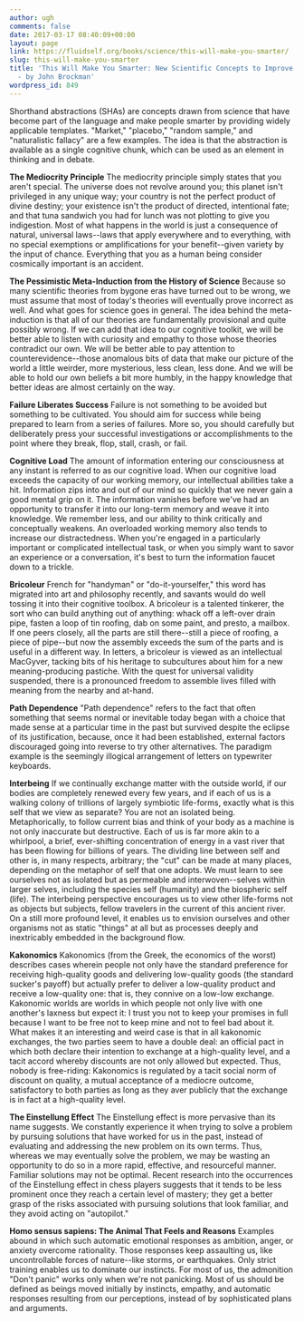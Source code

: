 ```yaml
---
author: ugh
comments: false
date: 2017-03-17 08:40:09+00:00
layout: page
link: https://fluidself.org/books/science/this-will-make-you-smarter/
slug: this-will-make-you-smarter
title: 'This Will Make You Smarter: New Scientific Concepts to Improve Your Thinking
  - by John Brockman'
wordpress_id: 849
---
```


Shorthand abstractions (SHAs) are concepts drawn from science that have become part of the language and make people smarter by providing widely applicable templates. "Market," "placebo," "random sample," and "naturalistic fallacy" are a few examples. The idea is that the abstraction is available as a single cognitive chunk, which can be used as an element in thinking and in debate.
 
**The Mediocrity Principle**
The mediocrity principle simply states that you aren't special. The universe does not revolve around you; this planet isn't privileged in any unique way; your country is not the perfect product of divine destiny; your existence isn't the product of directed, intentional fate; and that tuna sandwich you had for lunch was not plotting to give you indigestion. Most of what happens in the world is just a consequence of natural, universal laws--laws that apply everywhere and to everything, with no special exemptions or amplifications for your benefit--given variety by the input of chance. Everything that you as a human being consider cosmically important is an accident.
 
**The Pessimistic Meta-Induction from the History of Science**
Because so many scientific theories from bygone eras have turned out to be wrong, we must assume that most of today's theories will eventually prove incorrect as well. And what goes for science goes in general. The idea behind the meta-induction is that all of our theories are fundamentally provisional and quite possibly wrong. If we can add that idea to our cognitive toolkit, we will be better able to listen with curiosity and empathy to those whose theories contradict our own. We will be better able to pay attention to counterevidence--those anomalous bits of data that make our picture of the world a little weirder, more mysterious, less clean, less done. And we will be able to hold our own beliefs a bit more humbly, in the happy knowledge that better ideas are almost certainly on the way.
 
**Failure Liberates Success**
Failure is not something to be avoided but something to be cultivated. You should aim for success while being prepared to learn from a series of failures. More so, you should carefully but deliberately press your successful investigations or accomplishments to the point where they break, flop, stall, crash, or fail.
 
**Cognitive Load**
The amount of information entering our consciousness at any instant is referred to as our cognitive load. When our cognitive load exceeds the capacity of our working memory, our intellectual abilities take a hit. Information zips into and out of our mind so quickly that we never gain a good mental grip on it. The information vanishes before we've had an opportunity to transfer it into our long-term memory and weave it into knowledge. We remember less, and our ability to think critically and conceptually weakens. An overloaded working memory also tends to increase our distractedness. When you're engaged in a particularly important or complicated intellectual task, or when you simply want to savor an experience or a conversation, it's best to turn the information faucet down to a trickle.
 
**Bricoleur**
French for "handyman" or "do-it-yourselfer," this word has migrated into art and philosophy recently, and savants would do well tossing it into their cognitive toolbox. A bricoleur is a talented tinkerer, the sort who can build anything out of anything: whack off a left-over drain pipe, fasten a loop of tin roofing, dab on some paint, and presto, a mailbox. If one peers closely, all the parts are still there--still a piece of roofing, a piece of pipe--but now the assembly exceeds the sum of the parts and is useful in a different way. In letters, a bricoleur is viewed as an intellectual MacGyver, tacking bits of his heritage to subcultures about him for a new meaning-producing pastiche. With the quest for universal validity suspended, there is a pronounced freedom to assemble lives filled with meaning from the nearby and at-hand.
 
**Path Dependence**
"Path dependence" refers to the fact that often something that seems normal or inevitable today began with a choice that made sense at a particular time in the past but survived despite the eclipse of its justification, because, once it had been established, external factors discouraged going into reverse to try other alternatives. The paradigm example is the seemingly illogical arrangement of letters on typewriter keyboards.
 
**Interbeing**
If we continually exchange matter with the outside world, if our bodies are completely renewed every few years, and if each of us is a walking colony of trillions of largely symbiotic life-forms, exactly what is this self that we view as separate? You are not an isolated being. Metaphorically, to follow current bias and think of your body as a machine is not only inaccurate but destructive. Each of us is far more akin to a whirlpool, a brief, ever-shifting concentration of energy in a vast river that has been flowing for billions of years. The dividing line between self and other is, in many respects, arbitrary; the "cut" can be made at many places, depending on the metaphor of self that one adopts. We must learn to see ourselves not as isolated but as permeable and interwoven--selves within larger selves, including the species self (humanity) and the biospheric self (life). The interbeing perspective encourages us to view other life-forms not as objects but subjects, fellow travelers in the current of this ancient river. On a still more profound level, it enables us to envision ourselves and other organisms not as static "things" at all but as processes deeply and inextricably embedded in the background flow.
 
**Kakonomics**
Kakonomics (from the Greek, the economics of the worst) describes cases wherein people not only have the standard preference for receiving high-quality goods and delivering low-quality goods (the standard sucker's payoff) but actually prefer to deliver a low-quality product and receive a low-quality one: that is, they connive on a low-low exchange. Kakonomic worlds are worlds in which people not only live with one another's laxness but expect it: I trust you not to keep your promises in full because I want to be free not to keep mine and not to feel bad about it. What makes it an interesting and weird case is that in all kakonomic exchanges, the two parties seem to have a double deal: an official pact in which both declare their intention to exchange at a high-quality level, and a tacit accord whereby discounts are not only allowed but expected. Thus, nobody is free-riding: Kakonomics is regulated by a tacit social norm of discount on quality, a mutual acceptance of a mediocre outcome, satisfactory to both parties as long as they aver publicly that the exchange is in fact at a high-quality level.
 
**The Einstellung Effect**
The Einstellung effect is more pervasive than its name suggests. We constantly experience it when trying to solve a problem by pursuing solutions that have worked for us in the past, instead of evaluating and addressing the new problem on its own terms. Thus, whereas we may eventually solve the problem, we may be wasting an opportunity to do so in a more rapid, effective, and resourceful manner. Familiar solutions may not be optimal. Recent research into the occurrences of the Einstellung effect in chess players suggests that it tends to be less prominent once they reach a certain level of mastery; they get a better grasp of the risks associated with pursuing solutions that look familiar, and they avoid acting on "autopilot."
 
**Homo sensus sapiens: The Animal That Feels and Reasons**
Examples abound in which such automatic emotional responses as ambition, anger, or anxiety overcome rationality. Those responses keep assaulting us, like uncontrollable forces of nature--like storms, or earthquakes. Only strict training enables us to dominate our instincts. For most of us, the admonition "Don't panic" works only when we're not panicking. Most of us should be defined as beings moved initially by instincts, empathy, and automatic responses resulting from our perceptions, instead of by sophisticated plans and arguments.
